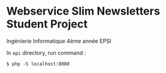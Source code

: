 # Webservice Slim Newsletters Student Project

Ingénierie Informatique 4ème année EPSI

In `api` directory, run command :

```
$ php -S localhost:8080

```
